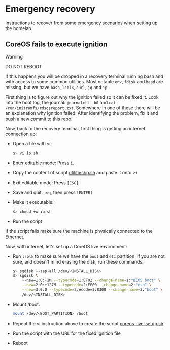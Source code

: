 # Emergency recovery

Instructions to recover from some emergency scenarios when setting up the homelab

## CoreOS fails to execute ignition

> [!WARNING]
>
> DO NOT REBOOT

If this happens you will be dropped in a recovery terminal running bash and with access to some common utilities.
Most notable `env`, `fdisk` and `head` are missing, but we have `bash`, `lsblk`, `curl`, `jq` and `ip`.

First thing is to figure out why the ignition failed so it can be fixed it.
Look into the boot log, the journal: `journalctl -b0` and `cat /run/initramfs/rdsosreport.txt`.
Somewhere in one of these there will be an explanation why ignition failed.
After identifying the problem, fix it and push a new commit to this repo.

Now, back to the recovery terminal, first thing is getting an internet connection up:

- Open a file with vi:

  ```sh
  $> vi ip.sh
  ```

- Enter editable mode: Press `i`.

- Copy the content of script [utilities/ip.sh](../butane/bin/ip.sh) and paste it onto `vi`

- Exit editable mode: Press `[ESC]`

- Save and quit: `:wq`, then press `[ENTER]`

- Make it executable:

  ```sh
  $> chmod +x ip.sh
  ```

- Run the script

If the script fails make sure the machine is physically connected to the Ethernet.

Now, with internet, let's set up a CoreOS live environment:

- Run `lsblk` to make sure we have the `boot` and `efi` partition.
  If you are not sure, and doesn't mind erasing the disk, run these commands:

  ```sh
  $> sgdisk --zap-all /dev/<INSTALL_DISK>
  $> sgdisk \
      --new=1:0:+1M --typecode=1:EF02 --change-name=1:"BIOS boot" \
      --new=2:0:+127M --typecode=2:EF00 --change-name=2:"esp" \
      --new=3:0:0 --typecode=2:ecode=3:8300 --change-name=3:"boot" \
      /dev/<INSTALL_DISK>
  ```

- Mount /boot:

  ```sh
  mount /dev/<BOOT_PARTITION> /boot
  ```

- Repeat the vi instruction above to create the script [coreos-live-setup.sh](../butane/bin/coreos-live-setup.sh)

- Run the script with the URL for the fixed ignition file

- Reboot

